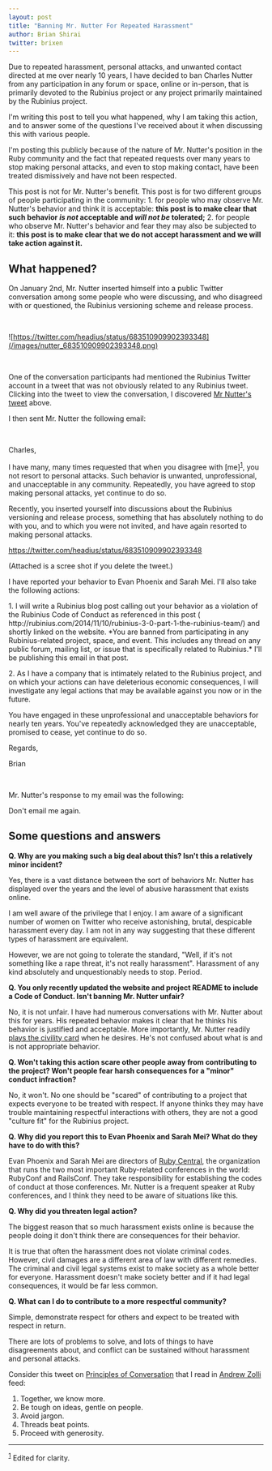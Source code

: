 ```yaml
---
layout: post
title: "Banning Mr. Nutter For Repeated Harassment"
author: Brian Shirai
twitter: brixen
---
```


Due to repeated harassment, personal attacks, and unwanted contact directed at me over nearly 10 years, I have decided to ban Charles Nutter from any participation in any forum or space, online or in-person, that is primarily devoted to the Rubinius project or any project primarily maintained by the Rubinius project.

I'm writing this post to tell you what happened, why I am taking this action, and to answer some of the questions I've received about it when discussing this with various people.

I'm posting this publicly because of the nature of Mr. Nutter's position in the Ruby community and the fact that repeated requests over many years to stop making personal attacks, and even to stop making contact, have been treated dismissively and have not been respected.

This post is not for Mr. Nutter's benefit. This post is for two different groups of people participating in the community: 1. for people who may observe Mr. Nutter's behavior and think it is acceptable: **this post is to make clear that such behavior _is not_ acceptable and _will not be_ tolerated;** 2. for people who observe Mr. Nutter's behavior and fear they may also be subjected to it: **this post is to make clear that we do not accept harassment and we will take action against it.**


## What happened?

On January 2nd, Mr. Nutter inserted himself into a public Twitter conversation among some people who were discussing, and who disagreed with or questioned, the Rubinius versioning scheme and release process.

&nbsp;

![https://twitter.com/headius/status/683510909902393348](/images/nutter_683510909902393348.png)

&nbsp;

One of the conversation participants had mentioned the Rubinius Twitter account in a tweet that was not obviously related to any Rubinius tweet. Clicking into the tweet to view the conversation, I discovered [Mr Nutter's tweet](https://twitter.com/headius/status/683510909902393348) above.

I then sent Mr. Nutter the following email:

&nbsp;

<div class="blog-max-width-pre">
<p>Charles,</p>

<p>I have many, many times requested that when you disagree with [me]<sup><a id="banning-fn1" href="#banning-fn1-text">1</a></sup>, you not resort to personal attacks. Such behavior is unwanted, unprofessional, and unacceptable in any community. Repeatedly, you have agreed to stop making personal attacks, yet continue to do so.</p>

<p>Recently, you inserted yourself into discussions about the Rubinius versioning and release process, something that has absolutely nothing to do with you, and to which you were not invited, and have again resorted to making personal attacks.</p>

<p><a href="https://twitter.com/headius/status/683510909902393348">https://twitter.com/headius/status/683510909902393348</a>

<p>(Attached is a scree shot if you delete the tweet.)</p>

<p>I have reported your behavior to Evan Phoenix and Sarah Mei. I'll also take the following actions:</p>

<p>1. I will write a Rubinius blog post calling out your behavior as a violation of the Rubinius Code of Conduct as referenced in this post ( http://rubinius.com/2014/11/10/rubinius-3-0-part-1-the-rubinius-team/) and shortly linked on the website. *You are banned from participating in any Rubinius-related project, space, and event. This includes any thread on any public forum, mailing list, or issue that is specifically related to Rubinius.* I'll be publishing this email in that post.</p>

<p>2. As I have a company that is intimately related to the Rubinius project, and on which your actions can have deleterious economic consequences, I will investigate any legal actions that may be available against you now or in the future.</p>

<p>You have engaged in these unprofessional and unacceptable behaviors for nearly ten years. You've repeatedly acknowledged they are unacceptable, promised to cease, yet continue to do so.</p>

<p>Regards,</p>
<p>Brian</p>
</div>

&nbsp;

Mr. Nutter's response to my email was the following:

<div class="blog-max-width-pre">
<p>Don't email me again.</p>
</div>


## Some questions and answers

**Q. Why are you making such a big deal about this? Isn't this a relatively minor incident?**

Yes, there is a vast distance between the sort of behaviors Mr. Nutter has displayed over the years and the level of abusive harassment that exists online.

I am well aware of the privilege that I enjoy. I am aware of a significant number of women on Twitter who receive astonishing, brutal, despicable harassment every day. I am not in any way suggesting that these different types of harassment are equivalent.

However, we are not going to tolerate the standard, "Well, if it's not something like a rape threat, it's not really harassment". Harassment of any kind absolutely and unquestionably needs to stop. Period.


**Q. You only recently updated the website and project README to include a Code of Conduct. Isn't banning Mr. Nutter unfair?**

No, it is not unfair. I have had numerous conversations with Mr. Nutter about this for years. His repeated behavior makes it clear that he thinks his behavior is justified and acceptable. More importantly, Mr. Nutter readily [plays the civility card](https://github.com/ruby/spec/issues/182#issuecomment-170202302) when he desires. He's not confused about what is and is not appropriate behavior.


**Q. Won't taking this action scare other people away from contributing to the project? Won't people fear harsh consequences for a "minor" conduct infraction?**

No, it won't. No one should be "scared" of contributing to a project that expects everyone to be treated with respect. If anyone thinks they may have trouble maintaining respectful interactions with others, they are not a good "culture fit" for the Rubinius project.


**Q. Why did you report this to Evan Phoenix and Sarah Mei? What do they have to do with this?**

Evan Phoenix and Sarah Mei are directors of [Ruby Central](http://rubycentral.org), the organization that runs the two most important Ruby-related conferences in the world: RubyConf and RailsConf. They take responsibility for establishing the codes of conduct at those conferences. Mr. Nutter is a frequent speaker at Ruby conferences, and I think they need to be aware of situations like this.


**Q. Why did you threaten legal action?**

The biggest reason that so much harassment exists online is because the people doing it don't think there are consequences for their behavior.

It is true that often the harassment does not violate criminal codes. However, civil damages are a different area of law with different remedies. The criminal and civil legal systems exist to make society as a whole better for everyone. Harassment doesn't make society better and if it had legal consequences, it would be far less common.


**Q. What can I do to contribute to a more respectful community?**

Simple, demonstrate respect for others and expect to be treated with respect in return.

There are lots of problems to solve, and lots of things to have disagreements about, and conflict can be sustained without harassment and personal attacks.

Consider this tweet on [Principles of Conversation](https://twitter.com/andrew_zolli/status/476360075398119424) that I read in [Andrew Zolli](https://twitter.com/andrew_zolli) feed:

1. Together, we know more.
1. Be tough on ideas, gentle on people.
1. Avoid jargon.
1. Threads beat points.
1. Proceed with generosity.

---

<sup><a id="banning-fn1-text" href="#banning-fn1">1</a></sup> <span style="font-size: 1em;">Edited for clarity.</span>
